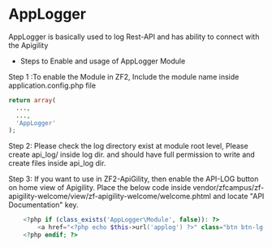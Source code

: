 # AppLogger
AppLogger is basically used to log Rest-API and has ability to connect with the Apigility

* Steps to Enable and usage of AppLogger Module

Step 1 :To enable the Module in ZF2, Include the module name inside application.config.php file
```php
return array(
  ...,
  ...,
  'AppLogger'
);
```

Step 2: Please check the log directory exist at module root level, 
Please create api_log/ inside log dir. and should have full permission to write and create files inside api_log dir.

Step 3: If you want to use in ZF2-ApiGility, then enable the API-LOG button on home view of Apigility.
Place the below code inside vendor/zfcampus/zf-apigility-welcome/view/zf-apigility-welcome/welcome.phtml and 
locate "API Documentation" key.
```php
    <?php if (class_exists('AppLogger\Module', false)): ?>
        <a href="<?php echo $this->url('applog') ?>" class="btn btn-lg ag-welcome-btn-outline">API Log</a>
    <?php endif; ?>
```

